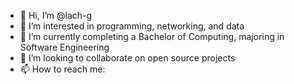 - 👋 Hi, I’m @lach-g
- 👀 I’m interested in programming, networking, and data
- 🌱 I’m currently completing a Bachelor of Computing, majoring in Software Engineering
- 💞️ I’m looking to collaborate on open source projects
- 📫 How to reach me: 

<!---
lach-g/lach-g is a ✨ special ✨ repository because its `README.md` (this file) appears on your GitHub profile.
You can click the Preview link to take a look at your changes.
--->

